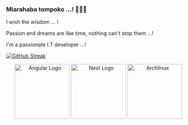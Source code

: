 ### Miarahaba tompoko ...! 🙏🙏🙏
  I wish the wisdom ... !
  
  Passion and dreams are like time, nothing can't stop them ...!
  
  I'm a passionate I.T developer ...!
  
  [![GitHub Streak](http://github-readme-streak-stats.herokuapp.com?user=lahatra3&theme=hacker&hide_border=true)](https://git.io/streak-stats)
  
  <p align="center">
    <a href="http://angular.io/" target="blank"><img src="https://angular.io/assets/images/logos/angular/angular.svg" width="150" alt="Angular Logo" /></a>
    <a href="http://nestjs.com/" target="blank"><img src="https://d33wubrfki0l68.cloudfront.net/e937e774cbbe23635999615ad5d7732decad182a/26072/logo-small.ede75a6b.svg" width="150" alt="Nest Logo" /></a>
    <a href="http://nestjs.com/" target="blank"><img src="https://upload.wikimedia.org/wikipedia/commons/a/a5/Archlinux-icon-crystal-64.svg" width="150" alt="Archlinux" /></a>
  </p>
<!--
**lahatra3/lahatra3** is a ✨ _special_ ✨ repository because its `README.md` (this file) appears on your GitHub profile.

Here are some ideas to get you started:

- 🔭 I’m currently working on ...
- 🌱 I’m currently learning ...
- 👯 I’m looking to collaborate on ...
- 🤔 I’m looking for help with ...
- 💬 Ask me about ...
- 📫 How to reach me: ...
- 😄 Pronouns: ...
- ⚡ Fun fact: ...
-->

